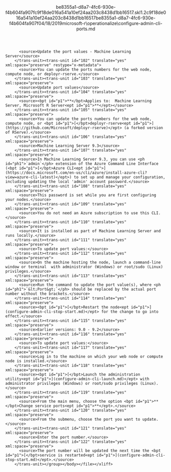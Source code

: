 <?xml version="1.0"?><xliff version="1.2" xmlns="urn:oasis:names:tc:xliff:document:1.2" xmlns:xsi="http://www.w3.org/2001/XMLSchema-instance" xsi:schemaLocation="urn:oasis:names:tc:xliff:document:1.2 xliff-core-1.2-transitional.xsd"><file datatype="xml" original="configure-admin-cli-ports.md" source-language="en-US" target-language="en-US"><header><tool tool-id="mdxliff" tool-name="mdxliff" tool-version="1.0-d1654b2" tool-company="Microsoft" /><xliffext:skl_file_name xmlns:xliffext="urn:microsoft:content:schema:xliffextensions">be8355a1-d8a7-4fc6-930e-f4b604fa907fc9f18de016a541a10ef24aa203c8438d1bb16517.skl</xliffext:skl_file_name><xliffext:version xmlns:xliffext="urn:microsoft:content:schema:xliffextensions">1.2</xliffext:version><xliffext:ms.openlocfilehash xmlns:xliffext="urn:microsoft:content:schema:xliffextensions">c9f18de016a541a10ef24aa203c8438d1bb16517</xliffext:ms.openlocfilehash><xliffext:ms.sourcegitcommit xmlns:xliffext="urn:microsoft:content:schema:xliffextensions">be8355a1-d8a7-4fc6-930e-f4b604fa907f</xliffext:ms.sourcegitcommit><xliffext:ms.lasthandoff xmlns:xliffext="urn:microsoft:content:schema:xliffextensions">04/18/2019</xliffext:ms.lasthandoff><xliffext:ms.openlocfilepath xmlns:xliffext="urn:microsoft:content:schema:xliffextensions">microsoft-r\operationalize\configure-admin-cli-ports.md</xliffext:ms.openlocfilepath></header><body><group id="content" extype="content"><trans-unit id="101" translate="yes" xml:space="preserve" restype="x-metadata">
          <source>Update the port values - Machine Learning Server</source>
        </trans-unit><trans-unit id="102" translate="yes" xml:space="preserve" restype="x-metadata">
          <source>You can update the ports numbers for the web node, compute node, or deployr-rserve.</source>
        </trans-unit><trans-unit id="103" translate="yes" xml:space="preserve">
          <source>Update port values</source>
        </trans-unit><trans-unit id="104" translate="yes" xml:space="preserve">
          <source><bpt id="p1">**</bpt>Applies to:  Machine Learning Server, Microsoft R Server<ept id="p1">**</ept></source>
        </trans-unit><trans-unit id="105" translate="yes" xml:space="preserve">
          <source>You can update the ports numbers for the web node, compute node, or <bpt id="p1">[</bpt>deployr-rserve<ept id="p1">](https://github.com/Microsoft/deployr-rserve)</ept> (a forked version of RServe).</source>
        </trans-unit><trans-unit id="106" translate="yes" xml:space="preserve">
          <source>Machine Learning Server 9.3</source>
        </trans-unit><trans-unit id="107" translate="yes" xml:space="preserve">
          <source>In Machine Learning Server 9.3, you can use <ph id="ph1">`admin`</ph> extension of the Azure Command Line Interface (<bpt id="p1">[</bpt>Azure CLI<ept id="p1">](https://docs.microsoft.com/en-us/cli/azure/install-azure-cli?view=azure-cli-latest)</ept>) to set up and manage your configuration, including updating the local 'admin' account password.</source>
        </trans-unit><trans-unit id="108" translate="yes" xml:space="preserve">
          <source>This password is set while you are first configuring your nodes.</source>
        </trans-unit><trans-unit id="109" translate="yes" xml:space="preserve">
          <source>You do not need an Azure subscription to use this CLI.</source>
        </trans-unit><trans-unit id="110" translate="yes" xml:space="preserve">
          <source>It is installed as part of Machine Learning Server and runs locally.</source>
        </trans-unit><trans-unit id="111" translate="yes" xml:space="preserve">
          <source>To update port values:</source>
        </trans-unit><trans-unit id="112" translate="yes" xml:space="preserve">
          <source>On the machine hosting the node, launch a command-line window or terminal  with administrator (Windows) or root/sudo (Linux) privileges.</source>
        </trans-unit><trans-unit id="113" translate="yes" xml:space="preserve">
          <source>Run the command to update the port value(s), where <ph id="ph1">`&lt;Port&gt;`</ph> should be replaced by the actual port number without the brackets.</source>
        </trans-unit><trans-unit id="114" translate="yes" xml:space="preserve">
          <source><bpt id="p1">[</bpt>Restart the node<ept id="p1">](configure-admin-cli-stop-start.md)</ept> for the change to go into effect.</source>
        </trans-unit><trans-unit id="115" translate="yes" xml:space="preserve">
          <source>Earlier versions: 9.0 - 9.2</source>
        </trans-unit><trans-unit id="116" translate="yes" xml:space="preserve">
          <source>To update port values:</source>
        </trans-unit><trans-unit id="117" translate="yes" xml:space="preserve">
          <source>Log in to the machine on which your web node or compute node is installed.</source>
        </trans-unit><trans-unit id="118" translate="yes" xml:space="preserve">
          <source><bpt id="p1">[</bpt>Launch the administration utility<ept id="p1">](configure-admin-cli-launch.md)</ept> with administrator privileges (Windows) or root/sudo privileges (Linux).</source>
        </trans-unit><trans-unit id="119" translate="yes" xml:space="preserve">
          <source>From the main menu, choose the option <bpt id="p1">**</bpt>Change service ports<ept id="p1">**</ept>.</source>
        </trans-unit><trans-unit id="120" translate="yes" xml:space="preserve">
          <source>From the submenu, choose the port you want to update.</source>
        </trans-unit><trans-unit id="121" translate="yes" xml:space="preserve">
          <source>Enter the port number.</source>
        </trans-unit><trans-unit id="122" translate="yes" xml:space="preserve">
          <source>The port number will be updated the next time the <bpt id="p1">[</bpt>service is restarted<ept id="p1">](configure-admin-cli-stop-start.md)</ept>.</source>
        </trans-unit></group></body></file></xliff>